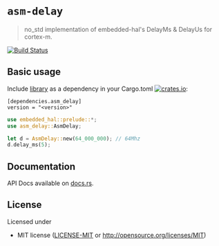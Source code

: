 # `asm-delay`

> no_std implementation of embedded-hal's DelayMs & DelayUs for cortex-m.

[![Build Status](https://travis-ci.org/copterust/asm-delay.svg?branch=master)](https://travis-ci.org/copterust/asm-delay)


## Basic usage

Include [library](https://crates.io/crates/asm-delay) as a dependency in your Cargo.toml
[![crates.io](http://meritbadge.herokuapp.com/asm-delay?style=flat-square)](https://crates.io/crates/asm-delay):

```
[dependencies.asm_delay]
version = "<version>"
```

```rust
use embedded_hal::prelude::*;
use asm_delay::AsmDelay;

let d = AsmDelay::new(64_000_000); // 64Mhz
d.delay_ms(5);
```

## Documentation

API Docs available on [docs.rs](https://docs.rs/asm-delay).

## License

Licensed under

- MIT license ([LICENSE-MIT](LICENSE-MIT) or http://opensource.org/licenses/MIT)
